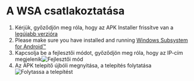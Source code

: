 # A WSA csatlakoztatása
1. Kérjük, győződjön meg róla, hogy az APK Installer frissítve van a [legújabb verzióra](https://www.microsoft.com/store/productId/9P2JFQ43FPPG "APK Installer")
2. Please make sure you have installed and running [Windows Subsystem for Android™](https://www.microsoft.com/store/productId/9P3395VX91NR)
3. Kapcsolja be a fejlesztői módot, győződjön meg róla, hogy az IP-cím megjelenik![Fejlesztői mód](https://raw.githubusercontent.com/Paving-Base/APK-Installer/screenshots/Documents/Tutorials/How%20To%20Connect%20WSA/Images/Snipaste_2022-10-02_19-02-09.png)
4. Az APK telepítő újbóli megnyitása, a telepítés folytatása![Folytassa a telepítést](https://raw.githubusercontent.com/Paving-Base/APK-Installer/screenshots/Documents/Tutorials/How%20To%20Connect%20WSA/Images/Snipaste_2022-10-02_17-34-04.png)
